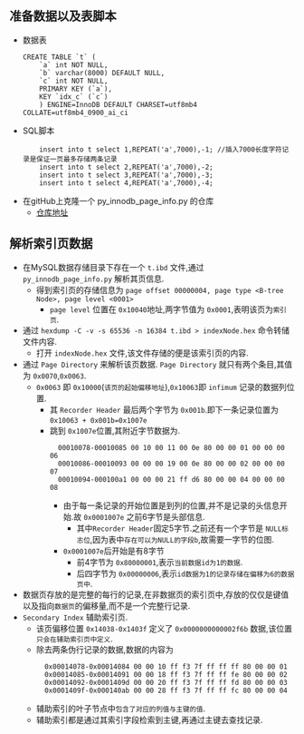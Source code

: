 ## 准备数据以及表脚本
* 数据表
    ```
    CREATE TABLE `t` (
        `a` int NOT NULL,
        `b` varchar(8000) DEFAULT NULL,
        `c` int NOT NULL,
        PRIMARY KEY (`a`),
        KEY `idx_c` (`c`)
        ) ENGINE=InnoDB DEFAULT CHARSET=utf8mb4 COLLATE=utf8mb4_0900_ai_ci
    ```
 * SQL脚本
    ```
        insert into t select 1,REPEAT('a',7000),-1; //插入7000长度字符记录是保证一页最多存储两条记录
        insert into t select 2,REPEAT('a',7000),-2; 
        insert into t select 3,REPEAT('a',7000),-3;
        insert into t select 4,REPEAT('a',7000),-4;
    ```
* 在gitHub上克隆一个 py_innodb_page_info.py 的仓库
  * [仓库地址](git@github.com:tianyk/py_innodb_page_info.git "仓库地址")

## 解析索引页数据
* 在MySQL数据存储目录下存在一个 `t.ibd` 文件,通过 `py_innodb_page_info.py` 解析其页信息.
  * 得到索引页的存储信息为 `page offset 00000004, page type <B-tree Node>, page level <0001>`
    * `page level` 位置在 `0x10040`地址,两字节值为 `0x0001`,表明该页为`索引页`.
* 通过 `hexdump -C -v -s 65536 -n 16384 t.ibd > indexNode.hex` 命令转储文件内容.
  * 打开 `indexNode.hex` 文件,该文件存储的便是该索引页的内容.
* 通过 `Page Directory` 来解析该页数据. `Page Directory` 就只有两个条目,其值为 `0x0070`,`0x0063`.
  * `0x0063` 即 `0x10000`(`该页的起始偏移地址`),`0x10063`即 `infimum` 记录的数据列位置.
    * 其 `Recorder Header` 最后两个字节为 `0x001b`.即下一条记录位置为 `0x10063 + 0x001b=0x1007e`
    * 跳到 `0x1007e`位置,其附近字节数据为.
      ```
        00010078-00010085 00 10 00 11 00 0e 80 00 00 01 00 00 00 06
        00010086-00010093 00 00 00 19 00 0e 80 00 00 02 00 00 00 07
        00010094-000100a1 00 00 00 21 ff d6 80 00 00 04 00 00 00 08
      ```
        * 由于每一条记录的开始位置是到列的位置,并不是记录的头信息开始.故 `0x0001007e` 之前6字节是头部信息.
          * 其中`Recorder Header`固定5字节.之前还有一个字节是 `NULL标志位`,因为表中`存在可以为NULL的字段b`,故需要一字节的位图.
        * `0x0001007e`后开始是有8字节
          * 前4字节为 `0x80000001`,表示`当前数据id为1的数据`.
          * 后四字节为 `0x00000006`,表示`id数据为1的记录存储在偏移为6的数据页中`.
* 数据页存放的是完整的每行的记录,在非数据页的索引页中,存放的仅仅是键值以及指向`数据页`的偏移量,而不是一个完整行记录.
* `Secondary Index` 辅助索引页.
  * 该页偏移位置 `0x14038-0x1403f` 定义了 `0x0000000000002f6b` 数据,该位置`只会在辅助索引页中定义`.
  * 除去两条伪行记录的数据,数据的内容为
    ```
      0x00014078-0x00014084 00 00 10 ff f3 7f ff ff ff 80 00 00 01
      0x00014085-0x00014091 00 00 18 ff f3 7f ff ff fe 80 00 00 02
      0x00014092-0x0001409d 00 00 20 ff f3 7f ff ff fd 80 00 00 03
      0x0001409f-0x000140ab 00 00 28 ff f3 7f ff ff fc 80 00 00 04
    ```
  * 辅助索引的叶子节点中`包含了对应的列值与主键的值`.
  * 辅助索引都是通过其索引字段检索到主键,再通过主键去查找记录.

